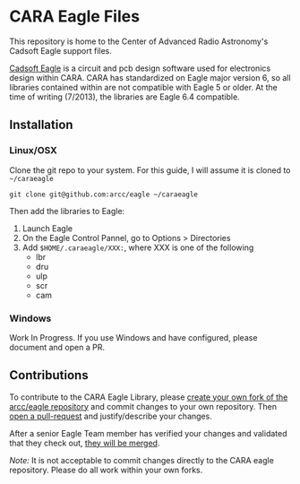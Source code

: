 CARA Eagle Files
================

This repository is home to the Center of Advanced Radio Astronomy's Cadsoft
Eagle support files. 

[Cadsoft Eagle][eagle] is a circuit and pcb design software used for
electronics design within CARA. CARA has standardized on Eagle major version 6,
so all libraries contained within are not compatible with Eagle 5 or older. At
the time of writing (7/2013), the libraries are Eagle 6.4 compatible.


## Installation ##

### Linux/OSX ###


Clone the git repo to your system. For this guide, I will assume it is cloned to
`~/caraeagle`

    git clone git@github.com:arcc/eagle ~/caraeagle

Then add the libraries to Eagle:

1. Launch Eagle
2. On the Eagle Control Pannel, go to Options > Directories
3. Add `$HOME/.caraeagle/XXX:`, where XXX is one of the following
    * lbr
    * dru
    * ulp
    * scr
    * cam
### Windows ###

Work In Progress. If you use Windows and have configured, please document and open a PR.

## Contributions ##

To contribute to the CARA Eagle Library, please [create your own fork of the
arcc/eagle repository][fork] and commit changes to your own repository. Then
[open a pull-request][pr] and justify/describe your changes.

After a senior Eagle Team member has verified your changes and validated that
they check out, [they will be merged][merge]. 

_Note:_ It is not acceptable to commit changes directly to the CARA eagle
repository. Please do all work within your own forks.

[eagle]: http://www.cadsoftusa.com/eagle-pcb-design-software/
[fork]: https://help.github.com/articles/fork-a-repo
[pr]: https://help.github.com/articles/fork-a-repo
[merge]: https://help.github.com/articles/merging-a-pull-request


